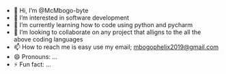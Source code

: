 - 👋 Hi, I’m @McMbogo-byte
- 👀 I’m interested in software development
- 🌱 I’m currently learning how to code using python and pycharm
- 💞️ I’m looking to collaborate on any project that alligns to the all the above coding languages
- 📫 How to reach me is easy use my email; mbogophelix2019@gmail.com
- 😄 Pronouns: ...
- ⚡ Fun fact: ...

<!---
McMbogo-byte/McMbogo-byte is a ✨ special ✨ repository because its `README.md` (this file) appears on your GitHub profile.
You can click the Preview link to take a look at your changes.
--->
